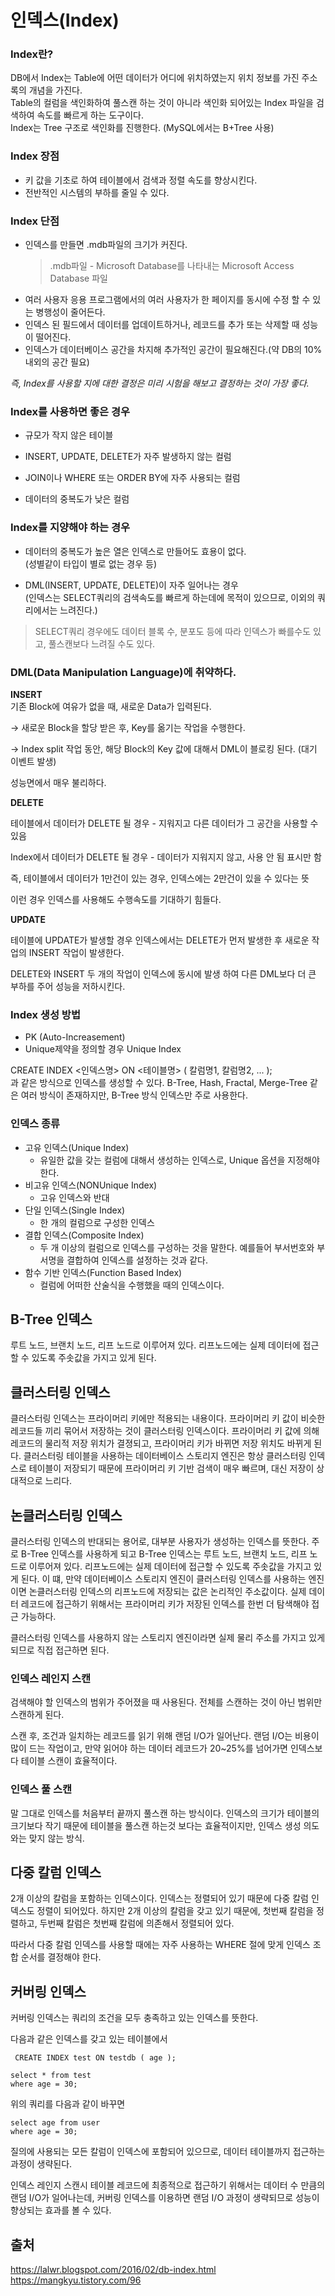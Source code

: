 # 인덱스(Index)
### Index란?  
DB에서 Index는 Table에 어떤 데이터가 어디에 위치하였는지 위치 정보를 가진 주소록의 개념을 가진다.  
Table의 컬럼을 색인화하여 풀스캔 하는 것이 아니라 색인화 되어있는 Index 파일을 검색하여 속도를 빠르게 하는 도구이다.  
Index는 Tree 구조로 색인화를 진행한다. (MySQL에서는 B+Tree 사용)


### Index 장점
- 키 값을 기초로 하여 테이블에서 검색과 정렬 속도를 향상시킨다.
- 전반적인 시스템의 부하를 줄일 수 있다.

### Index 단점
- 인덱스를 만들면 .mdb파일의 크기가 커진다.  
    > .mdb파일 - Microsoft Database를 나타내는 Microsoft Access Database 파일
- 여러 사용자 응용 프로그램에서의 여러 사용자가 한 페이지를 동시에 수정 할 수 있는 병행성이 줄어든다.
- 인덱스 된 필드에서 데이터를 업데이트하거나, 레코드를 추가 또는 삭제할 때 성능이 떨어진다.
- 인덱스가 데이터베이스 공간을 차지해 추가적인 공간이 필요해진다.(약 DB의 10%내외의 공간 필요)

*즉, Index를 사용할 지에 대한 결정은 미리 시험을 해보고 결정하는 것이 가장 좋다.*



### Index를 사용하면 좋은 경우
- 규모가 작지 않은 테이블

- INSERT, UPDATE, DELETE가 자주 발생하지 않는 컬럼

- JOIN이나 WHERE 또는 ORDER BY에 자주 사용되는 컬럼

- 데이터의 중복도가 낮은 컬럼
### Index를 지양해야 하는 경우
- 데이터의 중복도가 높은 열은 인덱스로 만들어도 효용이 없다.  
(성별같이 타입이 별로 없는 경우 등)

- DML(INSERT, UPDATE, DELETE)이 자주 일어나는 경우  
(인덱스는 SELECT쿼리의 검색속도를 빠르게 하는데에 목적이 있으므로, 이외의 쿼리에서는 느려진다.)

>SELECT쿼리 경우에도 데이터 블록 수, 분포도 등에 따라 인덱스가 빠를수도 있고, 풀스캔보다 느려질 수도 있다.

### DML(Data Manipulation Language)에 취약하다.
**INSERT**  
기존 Block에 여유가 없을 때, 새로운 Data가 입력된다.

→ 새로운 Block을 할당 받은 후, Key를 옮기는 작업을 수행한다.

→ Index split 작업 동안, 해당 Block의 Key 값에 대해서 DML이 블로킹 된다. (대기 이벤트 발생)

성능면에서 매우 불리하다.

**DELETE**  

테이블에서 데이터가 DELETE 될 경우 - 지워지고 다른 데이터가 그 공간을 사용할 수 있음  

Index에서 데이터가 DELETE 될 경우 - 데이터가 지워지지 않고, 사용 안 됨 표시만 함 

즉, 테이블에서 데이터가 1만건이 있는 경우, 인덱스에는 2만건이 있을 수 있다는 뜻  

이런 경우 인덱스를 사용해도 수행속도를 기대하기 힘들다.

**UPDATE**

테이블에 UPDATE가 발생할 경우 인덱스에서는 DELETE가 먼저 발생한 후 새로운 작업의 INSERT 작업이 발생한다. 

DELETE와 INSERT 두 개의 작업이 인덱스에 동시에 발생 하여 다른 DML보다 더 큰 부하를 주어 성능을 저하시킨다.


### Index 생성 방법
- PK (Auto-Increasement)
- Unique제약을 정의할 경우 Unique Index


 CREATE INDEX <인덱스명> ON <테이블명> ( 칼럼명1, 칼럼명2, ... );
 <br>과 같은 방식으로 인덱스를 생성할 수 있다.
B-Tree, Hash, Fractal, Merge-Tree 같은 여러 방식이 존재하지만, B-Tree 방식 인덱스만 주로 사용한다.



### 인덱스 종류

- 고유 인덱스(Unique Index)
    - 유일한 값을 갖는 컬럼에 대해서 생성하는 인덱스로, Unique 옵션을 지정해야 한다.
- 비고유 인덱스(NONUnique Index)
    - 고유 인덱스와 반대
- 단일 인덱스(Single Index)
    - 한 개의 컬럼으로 구성한 인덱스
- 결합 인덱스(Composite Index)
    - 두 개 이상의 컬럼으로 인덱스를 구성하는 것을 말한다. 예를들어 부서번호와 부서명을 결합하여 인덱스를 설정하는 것과 같다.
- 함수 기반 인덱스(Function Based Index)
    - 컬럼에 어떠한 산술식을 수행했을 때의 인덱스이다.

## B-Tree 인덱스
루트 노드, 브랜치 노드, 리프 노드로 이루어져 있다.
리프노드에는 실제 데이터에 접근할 수 있도록 주솟값을 가지고 있게 된다.


## 클러스터링 인덱스
클러스터링 인덱스는 프라이머리 키에만 적용되는 내용이다.
프라이머리 키 값이 비슷한 레코드들 끼리 묶어서 저장하는 것이 클러스터링 인덱스이다.
프라이머리 키 값에 의해 레코드의 물리적 저장 위치가 결졍되고, 프라이머리 키가 바뀌면 저장 위치도 바뀌게 된다.
클러스터링 테이블을 사용하는 데이터베이스 스토리지 엔진은 항상 클러스터링 인덱스로 테이블이 저장되기 때문에 프라이머리 키 기반 검색이 매우 빠르며, 대신 저장이 상대적으로 느리다.

## 논클러스터링 인덱스
클러스터링 인덱스의 반대되는 용어로, 대부분 사용자가 생성하는 인덱스를 뜻한다.
주로 B-Tree 인덱스를 사용하게 되고 B-Tree 인덱스는 루트 노드, 브랜치 노드, 리프 노드로 이루어져 있다.
리프노드에는 실제 데이터에 접근할 수 있도록 주솟값을 가지고 있게 된다.
이 떄, 만약 데이터베이스 스토리지 엔진이 클러스터링 인덱스를 사용하는 엔진이면 논클러스터링 인덱스의 리프노드에 저장되는 값은 논리적인 주소값이다.
실제 데이터 레코드에 접근하기 위해서는 프라이머리 키가 저장된 인덱스를 한번 더 탐색해야 접근 가능하다.

클러스터링 인덱스를 사용하지 않는 스토리지 엔진이라면 실제 물리 주소를 가지고 있게 되므로 직접 접근하면 된다.

### 인덱스 레인지 스캔
검색해야 할 인덱스의 범위가 주어졌을 때 사용된다.
전체를 스캔하는 것이 아닌 범위만 스캔하게 된다.

스캔 후, 조건과 일치하는 레코드를 읽기 위해 랜덤 I/O가 일어난다. 랜덤 I/O는 비용이 많이 드는 작업이고, 만약 읽어야 하는 데이터 레코드가 20~25%를 넘어가면 인덱스보다 테이블 스캔이 효율적이다.

### 인덱스 풀 스캔
말 그대로 인덱스를 처음부터 끝까지 풀스캔 하는 방식이다.
인덱스의 크기가 테이블의 크기보다 작기 때문에 테이블을 풀스캔 하는것 보다는 효율적이지만, 인덱스 생성 의도와는 맞지 않는 방식.

## 다중 칼럼 인덱스
2개 이상의 칼럼을 포함하는 인덱스이다.
인덱스는 정렬되어 있기 때문에 다중 칼럼 인덱스도 정렬이 되어있다. 하지만 2개 이상의 칼럼을 갖고 있기 때문에, 첫번째 칼럼을 정렬하고, 두번째 칼럼은 첫번째 칼럼에 의존해서 정렬되어 있다. 

따라서 다중 칼럼 인덱스를 사용할 때에는 자주 사용하는 WHERE 절에 맞게 인덱스 조합 순서를 결정해야 한다.


## 커버링 인덱스

커버링 인덱스는 쿼리의 조건을 모두 충족하고 있는 인덱스를 뜻한다.

다음과 같은 인덱스를 갖고 있는 테이블에서
```
 CREATE INDEX test ON testdb ( age );
```

```
select * from test
where age = 30;
```

위의 쿼리를 다음과 같이 바꾸면

```
select age from user
where age = 30;
```
질의에 사용되는 모든 칼럼이 인덱스에 포함되어 있으므로, 데이터 테이블까지 접근하는 과정이 생략된다.

인덱스 레인지 스캔시 테이블 레코드에 최종적으로 접근하기 위해서는 데이터 수 만큼의 랜덤 I/O가 일어나는데, 커버링 인덱스를 이용하면 랜덤 I/O 과정이 생략되므로 성능이 향상되는 효과를 볼 수 있다.




## 출처
https://lalwr.blogspot.com/2016/02/db-index.html  
https://mangkyu.tistory.com/96  